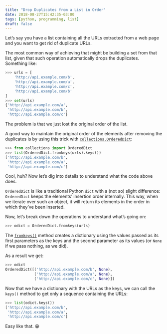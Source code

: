```yaml
---
title: "Drop Duplicates from a List in Order"
date: 2018-08-27T15:42:35-03:00
tags: [python, programming, list]
draft: false
---
```


Let’s say you have a list containing all the URLs extracted from a web page and you want to get rid of duplicate URLs.

The most common way of achieving that might be building a set from that list, given that such operation automatically drops the duplicates. Something like:

```python
>>> urls = [
    'http://api.example.com/b',
    'http://api.example.com/a',
    'http://api.example.com/c',
    'http://api.example.com/b'
]
>>> set(urls)
{'http://api.example.com/a',
 'http://api.example.com/b',
 'http://api.example.com/c'}
```

The problem is that we just lost the original order of the list.

A good way to maintain the original order of the elements after removing the duplicates is by using this trick with [`collections.OrderedDict`](https://docs.python.org/3/library/collections.html#collections.OrderedDict):

```python
>>> from collections import OrderedDict
>>> list(OrderedDict.fromkeys(urls).keys())
['http://api.example.com/b',
 'http://api.example.com/a',
 'http://api.example.com/c']
```

Cool, huh? Now let’s dig into details to understand what the code above does.

`OrderedDict` is like a traditional Python `dict` with a (not so) slight difference: `OrderedDict` keeps the elements’ insertion order internally. This way, when we iterate over such an object, it will return its elements in the order in which they’ve been inserted.

Now, let’s break down the operations to understand what’s going on:

```python
>>> odict = OrderedDict.fromkeys(urls)
```

The [`fromkeys()`](https://docs.python.org/3/library/collections.html#collections.Counter.fromkeys) method creates a dictionary using the values passed as its first parameters as the keys and the second parameter as its values (or `None` if we pass nothing, as we did).

As a result we get:

```python
>>> odict
OrderedDict([('http://api.example.com/b', None),
             ('http://api.example.com/a', None),
             ('http://api.example.com/c', None)])
```

Now that we have a dictionary with the URLs as the keys, we can call the `keys()` method to get only a sequence containing the URLs:

```python
>>> list(odict.keys())
['http://api.example.com/b',
 'http://api.example.com/a',
 'http://api.example.com/c']
```

Easy like that. 😀